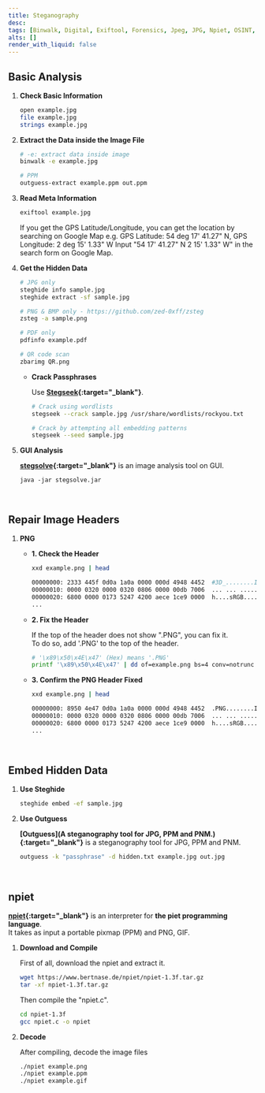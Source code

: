 ```yaml
---
title: Steganography
desc: 
tags: [Binwalk, Digital, Exiftool, Forensics, Jpeg, JPG, Npiet, OSINT, PDF, PNG, QR, Reverse Engineering, Steganography, Steghide, Zsteg]
alts: []
render_with_liquid: false
---
```


## Basic Analysis

1. **Check Basic Information**

    ```sh
    open example.jpg
    file example.jpg
    strings example.jpg
    ```

2. **Extract the Data inside the Image File**

    ```sh
    # -e: extract data inside image
    binwalk -e example.jpg

    # PPM
    outguess-extract example.ppm out.ppm
    ```

3. **Read Meta Information**

    ```sh
    exiftool example.jpg
    ```

    If you get the GPS Latitude/Longitude, you can get the location by searching on Google Map
    e.g. GPS Latitude: 54 deg 17' 41.27" N, GPS Longitude: 2 deg 15' 1.33" W
    Input "54 17' 41.27" N 2 15' 1.33" W" in the search form on Google Map.

4. **Get the Hidden Data**

    ```sh
    # JPG only
    steghide info sample.jpg
    steghide extract -sf sample.jpg

    # PNG & BMP only - https://github.com/zed-0xff/zsteg
    zsteg -a sample.png

    # PDF only
    pdfinfo example.pdf

    # QR code scan
    zbarimg QR.png
    ```

    - **Crack Passphrases**

        Use **[Stegseek](https://github.com/RickdeJager/stegseek){:target="_blank"}**.

        ```sh
        # Crack using wordlists
        stegseek --crack sample.jpg /usr/share/wordlists/rockyou.txt

        # Crack by attempting all embedding patterns
        stegseek --seed sample.jpg
        ```

5. **GUI Analysis**

    **[stegsolve](https://github.com/zardus/ctf-tools/blob/master/stegsolve/install){:target="_blank"}** is an image analysis tool on GUI.

    ```
    java -jar stegsolve.jar
    ```

<br />

## Repair Image Headers

1. **PNG**

    - **1. Check the Header**
    
        ```sh
        xxd example.png | head

        00000000: 2333 445f 0d0a 1a0a 0000 000d 4948 4452  #3D_........IHDR
        00000010: 0000 0320 0000 0320 0806 0000 00db 7006  ... ... ......p.
        00000020: 6800 0000 0173 5247 4200 aece 1ce9 0000  h....sRGB.......
        ...
        ```

    - **2. Fix the Header**

        If the top of the header does not show ".PNG", you can fix it.  
        To do so, add '.PNG' to the top of the header.

        ```sh
        # '\x89\x50\x4E\x47' (Hex) means '.PNG'
        printf '\x89\x50\x4E\x47' | dd of=example.png bs=4 conv=notrunc
        ```

    - **3. Confirm the PNG Header Fixed**

        ```sh
        xxd example.png | head

        00000000: 8950 4e47 0d0a 1a0a 0000 000d 4948 4452  .PNG........IHDR
        00000010: 0000 0320 0000 0320 0806 0000 00db 7006  ... ... ......p.
        00000020: 6800 0000 0173 5247 4200 aece 1ce9 0000  h....sRGB.......
        ...
        ```

<br />

## Embed Hidden Data

1. **Use Steghide**

    ```sh
    steghide embed -ef sample.jpg
    ```

2. **Use Outguess**

    **[Outguess](A steganography tool for JPG, PPM and PNM.){:target="_blank"}** is a steganography tool for JPG, PPM and PNM.

    ```sh
    outguess -k "passphrase" -d hidden.txt example.jpg out.jpg
    ```

<br />

## npiet

**[npiet](https://www.bertnase.de/npiet/){:target="_blank"}** is an interpreter for **the piet programming language**.  
It takes as input a portable pixmap (PPM) and PNG, GIF.

1. **Download and Compile**

    First of all, download the npiet and extract it.

    ```sh
    wget https://www.bertnase.de/npiet/npiet-1.3f.tar.gz
    tar -xf npiet-1.3f.tar.gz
    ```

    Then compile the "npiet.c".

    ```sh
    cd npiet-1.3f
    gcc npiet.c -o npiet
    ```

2. **Decode**

    After compiling, decode the image files

    ```sh
    ./npiet example.png
    ./npiet example.ppm
    ./npiet example.gif
    ```


